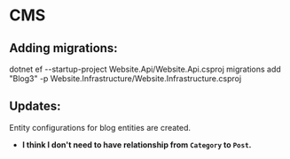 # CMS


## Adding migrations:
dotnet ef --startup-project Website.Api/Website.Api.csproj migrations add "Blog3" -p Website.Infrastructure/Website.Infrastructure.csproj


## Updates:  
Entity configurations for blog entities are created.  
- **I think I don't need to have relationship from `Category` to `Post`.**